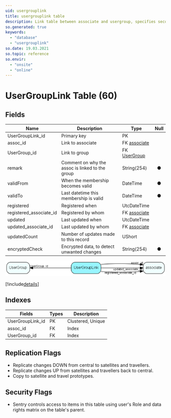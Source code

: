 ```yaml
---
uid: usergrouplink
title: usergrouplink table
description: Link table between associate and usergroup, specifies secondary group membership. From SIX an associate may belong to more than one usergroup. Http://techdoc.superoffice.com has more information about how roles are implemented.
so.generated: true
keywords:
  - "database"
  - "usergrouplink"
so.date: 19.03.2021
so.topic: reference
so.envir:
  - "onsite"
  - "online"
---
```


# UserGroupLink Table (60)

## Fields

| Name | Description | Type | Null |
|------|-------------|------|:----:|
|UserGroupLink\_id|Primary key|PK| |
|assoc\_id|Link to associate|FK [associate](associate.md)| |
|UserGroup\_id|Link to group|FK [UserGroup](UserGroup.md)| |
|remark|Comment on why the assoc is linked to the group|String(254)|&#x25CF;|
|validFrom|When the membership becomes valid|DateTime|&#x25CF;|
|validTo|Last datetime this membership is valid|DateTime|&#x25CF;|
|registered|Registered when|UtcDateTime| |
|registered\_associate\_id|Registered by whom|FK [associate](associate.md)| |
|updated|Last updated when|UtcDateTime| |
|updated\_associate\_id|Last updated by whom|FK [associate](associate.md)| |
|updatedCount|Number of updates made to this record|UShort| |
|encryptedCheck|Encrypted data, to detect unwanted changes|String(254)|&#x25CF;|


![UserGroupLink table relationship diagram](media\UserGroupLink.png)

[!include[details](./includes/UserGroupLink.md)]

## Indexes

| Fields | Types | Description |
|--------|-------|-------------|
|UserGroupLink\_id |PK |Clustered, Unique |
|assoc\_id |FK |Index |
|UserGroup\_id |FK |Index |

## Replication Flags

* Replicate changes DOWN from central to satellites and travellers.
* Replicate changes UP from satellites and travellers back to central.
* Copy to satellite and travel prototypes.

## Security Flags

* Sentry controls access to items in this table using user's Role and data rights matrix on the table's parent.

